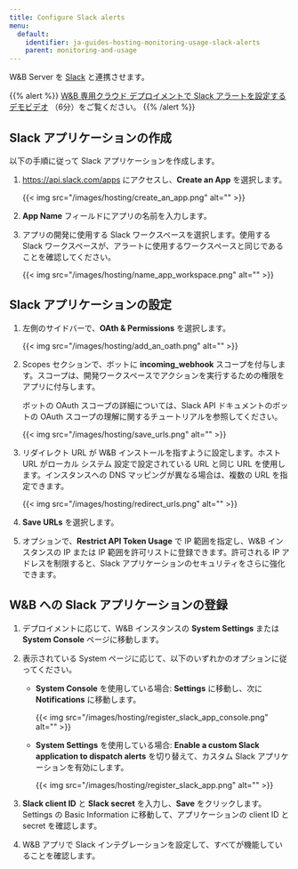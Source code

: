 ```yaml
---
title: Configure Slack alerts
menu:
  default:
    identifier: ja-guides-hosting-monitoring-usage-slack-alerts
    parent: monitoring-and-usage
---
```


W&B Server を [Slack](https://slack.com/) と連携させます。

{{% alert %}}
[W&B 専用クラウド デプロイメントで Slack アラートを設定するデモビデオ](https://www.youtube.com/watch?v=JmvKb-7u-oU) （6分）をご覧ください。
{{% /alert %}}

## Slack アプリケーションの作成

以下の手順に従って Slack アプリケーションを作成します。

1. https://api.slack.com/apps にアクセスし、**Create an App** を選択します。

    {{< img src="/images/hosting/create_an_app.png" alt="" >}}

2. **App Name** フィールドにアプリの名前を入力します。
3. アプリの開発に使用する Slack ワークスペースを選択します。使用する Slack ワークスペースが、アラートに使用するワークスペースと同じであることを確認してください。

    {{< img src="/images/hosting/name_app_workspace.png" alt="" >}}

## Slack アプリケーションの設定

1. 左側のサイドバーで、**OAth & Permissions** を選択します。

    {{< img src="/images/hosting/add_an_oath.png" alt="" >}}

2. Scopes セクションで、ボットに **incoming_webhook** スコープを付与します。スコープは、開発ワークスペースでアクションを実行するための権限をアプリに付与します。

    ボットの OAuth スコープの詳細については、Slack API ドキュメントのボットの OAuth スコープの理解に関するチュートリアルを参照してください。

    {{< img src="/images/hosting/save_urls.png" alt="" >}}

3. リダイレクト URL が W&B インストールを指すように設定します。ホスト URL がローカル システム 設定で設定されている URL と同じ URL を使用します。インスタンスへの DNS マッピングが異なる場合は、複数の URL を指定できます。

    {{< img src="/images/hosting/redirect_urls.png" alt="" >}}

4. **Save URLs** を選択します。
5. オプションで、**Restrict API Token Usage** で IP 範囲を指定し、W&B インスタンスの IP または IP 範囲を許可リストに登録できます。許可される IP アドレスを制限すると、Slack アプリケーションのセキュリティをさらに強化できます。

## W&B への Slack アプリケーションの登録

1. デプロイメントに応じて、W&B インスタンスの **System Settings** または **System Console** ページに移動します。

2. 表示されている System ページに応じて、以下のいずれかのオプションに従ってください。

    - **System Console** を使用している場合: **Settings** に移動し、次に **Notifications** に移動します。

      {{< img src="/images/hosting/register_slack_app_console.png" alt="" >}}

    - **System Settings** を使用している場合: **Enable a custom Slack application to dispatch alerts** を切り替えて、カスタム Slack アプリケーションを有効にします。

      {{< img src="/images/hosting/register_slack_app.png" alt="" >}}

3. **Slack client ID** と **Slack secret** を入力し、**Save** をクリックします。Settings の Basic Information に移動して、アプリケーションの client ID と secret を確認します。

4. W&B アプリで Slack インテグレーションを設定して、すべてが機能していることを確認します。
